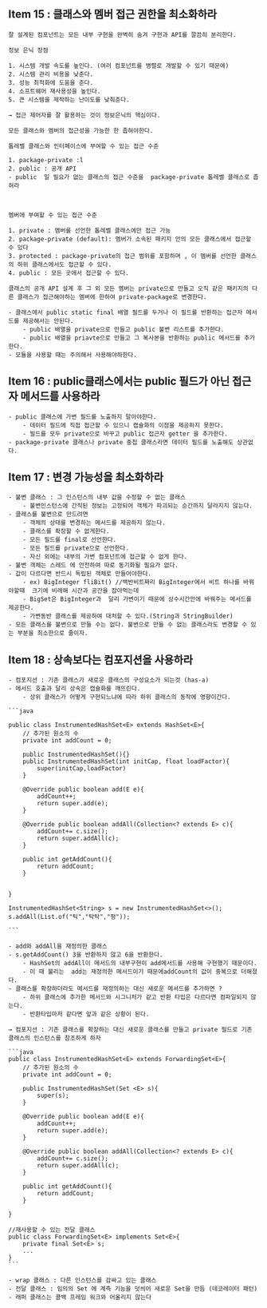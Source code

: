 ## Item 15 : 클래스와 멤버 접근 권한을 최소화하라

    잘 설계된 컴포넌트는 모든 내부 구현을 완벽히 숨겨 구현과 API를 깔끔히 분리한다.

    정보 은닉 장점

    1. 시스템 개발 속도를 높인다. (여러 컴포넌트를 병렬로 개발할 수 있기 때문에)
    2. 시스템 관리 비용을 낮춘다.
    3. 성능 최적화에 도움을 준다.
    4. 소프트웨어 재사용성을 높인다.
    5. 큰 시스템을 제작하는 난이도를 낮춰준다.

    → 접근 제어자를 잘 활용하는 것이 정보은닉의 핵심이다.

    모든 클래스와 멤버의 접근성을 가능한 한 좁혀야한다.

    톱레벨 클래스와 인터페이스에 부여할 수 있는 접근 수준

    1. package-private :l
    2. public : 공개 API
    - public  일 필요가 없는 클래스의 접근 수준을  package-private 톱레벨 클래스로 좁혀라



    멤버에 부여할 수 있는 접근 수준

    1. private : 멤버를 선언한 톱레벨 클래스에만 접근 가능
    2. package-private (default): 멤버가 소속된 패키지 안의 모든 클래스에서 접근할 수 있다
    3. protected : package-private의 접근 범위를 포함하며 , 이 멤버를 선언한 클래스의 하위 클래스에서도 접근할 수 있다.
    4. public : 모든 곳에서 접근할 수 있다.

    클래스의 공개 API 설계 후 그 외 모든 멤버는 private으로 만들고 오직 같은 패키지의 다른 클래스가 접근해야하는 멤버에 한하여 private-package로 변경한다.

    - 클래스에서 public static final 배열 필드를 두거나 이 필드를 반환하는 접근자 메서드를 제공해서는 안된다.
        - public 배열을 private으로 만들고 public 불변 리스트를 추가한다.
        - public 배열을 priavte으로 만들고 그 복사본을 반환하는 public 메서드를 추가한다.
    - 모듈을 사용할 때는 주의해서 사용해야하한다.

## Item 16 : public클래스에서는 public 필드가 아닌 접근자 메서드를 사용하라

    - public 클래스에 가변 필드를 노출하지 말아야한다.
        - 데이터 필드에 직접 접근할 수 있으니 캡슐화의 이점을 제공하지 못한다.
        - 필드를 모두 private으로 바꾸고 public 접근자 getter 을 추가한다.
    - package-private 클래스나 private 중첩 클래스라면 데이터 필드를 노출해도 상관없다.

## Item 17 : 변경 가능성을 최소화하라

    - 불변 클래스 : 그 인스턴스의 내부 값을 수정할 수 없는 클래스
        - 불변인스턴스에 간직된 정보는 고정되어 객체가 파괴되는 순간까지 달라지지 않는다.
    - 클래스를 불변으로 만드려면
        - 객체의 상태를 변경하는 메서드를 제공하지 않는다.
        - 클래스를 확장할 수 없게한다.
        - 모든 필드를 final로 선언한다.
        - 모든 필드를 private으로 선언한다.
        - 자신 외에는 내부의 가변 컴포넌트에 접근할 수 없게 한다.
    - 불변 객체는 스레드 에 안전하여 따로 동기화될 필요가 없다.
    - 값이 다르다면 반드시 독립된 객체로 만들어야한다.
        - ex) BigInteger fliBit() //백반비트짜리 BigInteger에서 비트 하나를 바꿔야할때  크기에 비례해 시간과 공간을 잡아먹는데
        - BigSet은 BigInteger과  달리 가변이기 때문에 상수시간안에 바꿔주는 메서드를 제공한다.
        - 가변동반 클래스를 제공하여 대처할 수 있다.(String과 StringBuilder)
    - 모든 클래스를 불변으로 만들 수는 없다. 불변으로 만들 수 없는 클래스라도 변경할 수 있는 부분을 최소한으로 줄이자.

## Item 18 : 상속보다는 컴포지션을 사용하라

    - 컴포지션 : 기존 클래스가 새로운 클래스의 구성요소가 되는것 (has-a)
    - 메서드 호출과 달리 상속은 캡슐화를 깨뜨린다.
        - 상위 클래스가 어떻게 구현되느냐에 따라 하위 클래스의 동작에 영향이간다.

    ```java

    public class InstrumentedHashSet<E> extends HashSet<E>{
    	// 추가된 원소의 수
    	private int addCount = 0;

    	public InstrumentedHashSet(){}
    	public InstrumentedHashSet(int initCap, float loadFactor){
    		super(initCap,loadFactor)
    	}

    	@Override public boolean add(E e){
    		addCount++;
    		return super.add(e);
    	}

    	@Override public boolean addAll(Collection<? extends E> c){
    		addCount+= c.size();
    		return super.addAll(c);
    	}

    	public int getAddCount(){
    		return addCount;
    	}


    }

    InstrumentedHashSet<String> s = new InstrumentedHashSet<>();
    s.addAll(List.of("틱","탁탁","펑"));

    ```

    - add와 addAll을 재정의한 클래스
    - s.getAddCount() 3을 반환하지 않고 6을 반환한다.
        - HashSet의 addAll이 메서드의 내부구현이 add메서드를 사용해 구현했기 때문이다.
        - 이 때 불리는  add는 재정의한 메서드이기 때문에addCount의 값이 중복으로 더해졌다.
    - 클래스를 확장하더라도 메서드를 재정의하는 대신 새로운 메서드를 추가하면 ?
        - 하위 클래스에 추가한 메서드와 시그니처가 같고 반환 타입은 다르다면 컴파일되지 않는다.
        - 반환타입마저 같다면 앞과 같은 상황이 된다.

    → 컴포지션 : 기존 클래스를 확장하는 대신 새로운 클래스를 만들고 private 필드로 기존 클래스의 인스턴스를 참조하게 하자

    ```java
    public class InstrumentedHashSet<E> extends ForwardingSet<E>{
    	// 추가된 원소의 수
    	private int addCount = 0;

    	public InstrumentedHashSet(Set <E> s){
    		super(s);
    	}

    	@Override public boolean add(E e){
    		addCount++;
    		return super.add(e);
    	}

    	@Override public boolean addAll(Collection<? extends E> c){
    		addCount+= c.size();
    		return super.addAll(c);
    	}

    	public int getAddCount(){
    		return addCount;
    	}

    }

    //재사용할 수 있는 전달 클래스
    public class ForwardingSet<E> implements Set<E>{
    	private final Set<E> s;
    	...
    }
    ```

    - wrap 클래스 : 다른 인스턴스를 감싸고 있는 클래스
    - 전달 클래스 : 임의의 Set 에 계측 기능을 덧씌어 새로운 Set을 만듬 (데코레이터 패턴)
    - 래퍼 클래스는 콜백 프레임 워크와 어올리지 않는다


